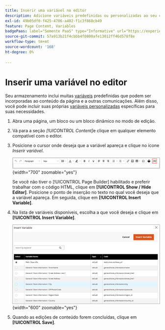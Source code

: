 ```yaml
---
title: Inserir uma variável no editor
description: Adicione variáveis predefinidas ou personalizadas ao seu conteúdo no editor do WYSIWYG.
exl-id: 49b05df0-f425-4706-a402-f1c3f868cb49
feature: Page Content, Variables
badgePaas: label="Somente PaaS" type="Informative" url="https://experienceleague.adobe.com/pt-br/docs/commerce/user-guides/product-solutions" tooltip="Aplica-se somente a projetos do Adobe Commerce na nuvem (infraestrutura do PaaS gerenciada pela Adobe) e a projetos locais."
source-git-commit: 57a913b21f4cbbb4f0800afe13012ff46d578f8e
workflow-type: tm+mt
source-wordcount: '168'
ht-degree: 0%

---
```


# Inserir uma variável no editor

Seu armazenamento inclui muitas [variáveis](../systems/variables-predefined.md) predefinidas que podem ser incorporadas ao conteúdo da página e a outras comunicações. Além disso, você pode incluir suas próprias [variáveis personalizadas](../systems/variables-custom.md) específicas para suas necessidades.

1. Abra uma página, um bloco ou um bloco dinâmico no modo de edição.

1. Vá para a seção _[!UICONTROL Content]_&#x200B;e clique em qualquer elemento compatível com o editor.

1. Posicione o cursor onde deseja que a variável apareça e clique no ícone _Inserir variável_.

   ![Barra de ferramentas do editor - Inserir variável](./assets/editor-toolbar-variable-button.png){width="700" zoomable="yes"}

   Se você não tiver o [!UICONTROL Page Builder] habilitado e preferir trabalhar com o código HTML, clique em **[!UICONTROL Show / Hide Editor]**. Posicione o ponto de inserção no texto no qual você deseja que a variável apareça. Em seguida, clique em **[!UICONTROL Insert Variable]**.

1. Na lista de variáveis disponíveis, escolha a que você deseja e clique em **[!UICONTROL Insert Variable]**.

   ![Inserir página de variável](./assets/content-insert-variable.png){width="600" zoomable="yes"}

1. Quando as edições de conteúdo forem concluídas, clique em **[!UICONTROL Save]**.
